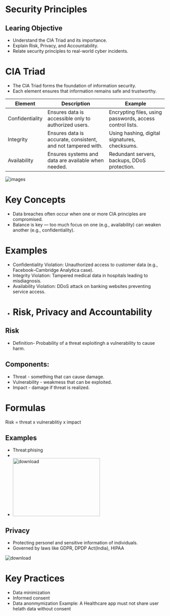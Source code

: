 # Security Principles 
## Learing Objective
- Understand the CIA Triad and its importance.
- Explain Risk, Privacy, and Accountability.
- Relate security principles to real-world cyber incidents.

# CIA Triad
- The CIA Triad forms the foundation of information security.
- Each element ensures that information remains safe and trustworthy.

| Element            | Description                                                        | Example                                                  |
|---------------------|--------------------------------------------------------------------|----------------------------------------------------------|
| Confidentiality | Ensures data is accessible only to authorized users.               | Encrypting files, using passwords, access control lists.  |
| Integrity       | Ensures data is accurate, consistent, and not tampered with.       | Using hashing, digital signatures, checksums.            |
| Availability    | Ensures systems and data are available when needed.                | Redundant servers, backups, DDoS protection.             |


![images](https://github.com/user-attachments/assets/0fa0c32d-f2a3-4d41-8084-3a306adca983)


# Key Concepts
- Data breaches often occur when one or more CIA principles are compromised.
- Balance is key — too much focus on one (e.g., availability) can weaken another (e.g., confidentiality).

# Examples
- Confidentiality Violation: Unauthorized access to customer data (e.g., Facebook–Cambridge Analytica case).
- Integrity Violation: Tampered medical data in hospitals leading to misdiagnosis.
- Availability Violation: DDoS attack on banking websites preventing service access.
- # Risk, Privacy and Accountability
## Risk
- Definition- Probability of a threat exploitingh a vulnerability to cause harm.

## Components:
- Threat - something that can cause damage.
- Vulnerability - weakmess that can be exploited.
- Impact - damage if threat is realized.

# Formulas 
Risk = threat x vulnerablitiy x impact

## Examples
- Threat:phising
-
- <img width="275" height="183" alt="download" src="https://github.com/user-attachments/assets/c45d47ea-2ddf-4de0-a026-7a72641ad51c" />


## Privacy
- Protecting personel and sensitive information of individuals.
- Governed by laws like GDPR, DPDP Act(India), HIPAA

  
![download](https://github.com/user-attachments/assets/af4d39dd-0f89-413a-915a-228a84b60baf)

# Key Practices
- Data minimization
- Informed consent
- Data anonmymization
Example: A Healthcare app must not share user helath data without consent
